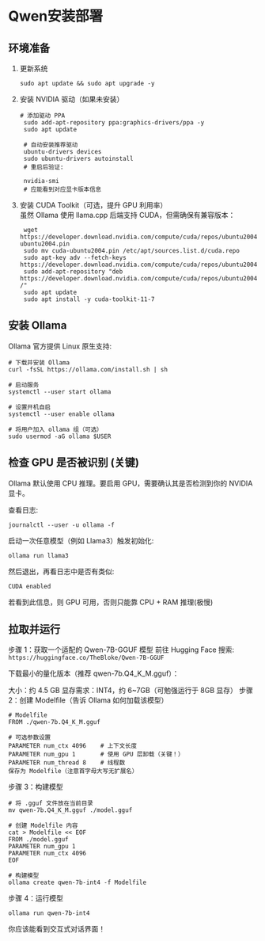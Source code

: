 # Qwen安装部署


## 环境准备

1. 更新系统  
   ```shell
   sudo apt update && sudo apt upgrade -y
   ```
   
2. 安装 NVIDIA 驱动（如果未安装）
   ```shell
   # 添加驱动 PPA
    sudo add-apt-repository ppa:graphics-drivers/ppa -y
    sudo apt update
    
    # 自动安装推荐驱动
    ubuntu-drivers devices
    sudo ubuntu-drivers autoinstall
    # 重启后验证:
    
    nvidia-smi
    # 应能看到对应显卡版本信息
   ```

3. 安装 CUDA Toolkit（可选，提升 GPU 利用率）  
   虽然 Ollama 使用 llama.cpp 后端支持 CUDA，但需确保有兼容版本：
   ```shell
    wget https://developer.download.nvidia.com/compute/cuda/repos/ubuntu2004/x86_64/cuda-ubuntu2004.pin
    sudo mv cuda-ubuntu2004.pin /etc/apt/sources.list.d/cuda.repo
    sudo apt-key adv --fetch-keys https://developer.download.nvidia.com/compute/cuda/repos/ubuntu2004/x86_64/3bf863cc.pub
    sudo add-apt-repository "deb https://developer.download.nvidia.com/compute/cuda/repos/ubuntu2004/x86_64/ /"
    sudo apt update
    sudo apt install -y cuda-toolkit-11-7
   ```
   
## 安装 Ollama

Ollama 官方提供 Linux 原生支持:

```shell
# 下载并安装 Ollama
curl -fsSL https://ollama.com/install.sh | sh

# 启动服务
systemctl --user start ollama

# 设置开机自启
systemctl --user enable ollama

# 将用户加入 ollama 组（可选）
sudo usermod -aG ollama $USER
```

## 检查 GPU 是否被识别 (关键)

Ollama 默认使用 CPU 推理。要启用 GPU，需要确认其是否检测到你的 NVIDIA 显卡。

查看日志:

```shell
journalctl --user -u ollama -f
```

启动一次任意模型（例如 Llama3）触发初始化:

```shell
ollama run llama3
```
然后退出，再看日志中是否有类似:

```shell
CUDA enabled
```
若看到此信息，则 GPU 可用，否则只能靠 CPU + RAM 推理(极慢)

## 拉取并运行

步骤 1：获取一个适配的 Qwen-7B-GGUF 模型
前往 Hugging Face 搜索: `https://huggingface.co/TheBloke/Qwen-7B-GGUF`

下载最小的量化版本（推荐 qwen-7b.Q4_K_M.gguf）：

大小：约 4.5 GB
显存需求：INT4，约 6~7GB（可勉强运行于 8GB 显存）
步骤 2：创建 Modelfile（告诉 Ollama 如何加载该模型）

```shell
# Modelfile
FROM ./qwen-7b.Q4_K_M.gguf

# 可选参数设置
PARAMETER num_ctx 4096    # 上下文长度
PARAMETER num_gpu 1       # 使用 GPU 层卸载（关键！）
PARAMETER num_thread 8    # 线程数
保存为 Modelfile（注意首字母大写无扩展名）
```

步骤 3：构建模型
```shell
# 将 .gguf 文件放在当前目录
mv qwen-7b.Q4_K_M.gguf ./model.gguf

# 创建 Modelfile 内容
cat > Modelfile << EOF
FROM ./model.gguf
PARAMETER num_gpu 1
PARAMETER num_ctx 4096
EOF

# 构建模型
ollama create qwen-7b-int4 -f Modelfile
```

步骤 4：运行模型
```shell
ollama run qwen-7b-int4
```
你应该能看到交互式对话界面！